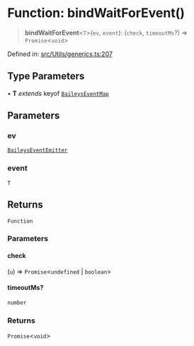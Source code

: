 # Function: bindWaitForEvent()

> **bindWaitForEvent**\<`T`\>(`ev`, `event`): (`check`, `timeoutMs`?) => `Promise`\<`void`\>

Defined in: [src/Utils/generics.ts:207](https://github.com/Fokusdotid/Baileys/blob/c2e37a764497a58082d1525ba2f083f341e3eefa/src/Utils/generics.ts#L207)

## Type Parameters

• **T** *extends* keyof [`BaileysEventMap`](../type-aliases/BaileysEventMap.md)

## Parameters

### ev

[`BaileysEventEmitter`](../interfaces/BaileysEventEmitter.md)

### event

`T`

## Returns

`Function`

### Parameters

#### check

(`u`) => `Promise`\<`undefined` \| `boolean`\>

#### timeoutMs?

`number`

### Returns

`Promise`\<`void`\>
